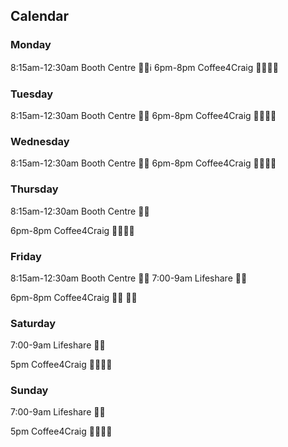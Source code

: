 ## Calendar
### Monday
8:15am-12:30am Booth Centre 🥘🥗ℹ
6pm-8pm Coffee4Craig 👕👖🥘🥗



### Tuesday
8:15am-12:30am Booth Centre 🥘🥗
6pm-8pm Coffee4Craig 👕👖🥘🥗


### Wednesday 
8:15am-12:30am Booth Centre 🥘🥗 
6pm-8pm Coffee4Craig 👕👖🥘🥗



### Thursday
8:15am-12:30am Booth Centre 🥘🥗 

6pm-8pm Coffee4Craig 👕👖🥘🥗


### Friday
8:15am-12:30am Booth Centre 🥘🥗
7:00-9am Lifeshare 🥘🥗

6pm-8pm Coffee4Craig 👕👖 🥘🥗
 


### Saturday
7:00-9am Lifeshare 🥘🥗

5pm Coffee4Craig 👕👖🥘🥗


### Sunday
7:00-9am Lifeshare 🥘🥗

5pm Coffee4Craig 👕👖🥘🥗
